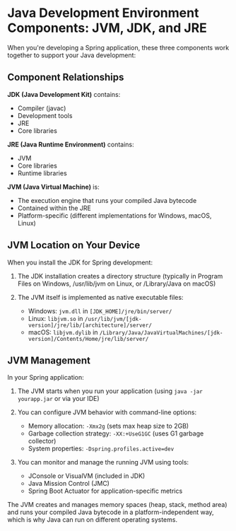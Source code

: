 # Java Development Environment Components: JVM, JDK, and JRE

When you're developing a Spring application, these three components work together to support your Java development:

## Component Relationships

**JDK (Java Development Kit)** contains:

- Compiler (javac)
- Development tools
- JRE
- Core libraries

**JRE (Java Runtime Environment)** contains:

- JVM
- Core libraries
- Runtime libraries

**JVM (Java Virtual Machine)** is:

- The execution engine that runs your compiled Java bytecode
- Contained within the JRE
- Platform-specific (different implementations for Windows, macOS, Linux)

## JVM Location on Your Device

When you install the JDK for Spring development:

1. The JDK installation creates a directory structure (typically in Program Files on Windows, /usr/lib/jvm on Linux, or /Library/Java on macOS)

2. The JVM itself is implemented as native executable files:
   - Windows: `jvm.dll` in `[JDK_HOME]/jre/bin/server/`
   - Linux: `libjvm.so` in `/usr/lib/jvm/[jdk-version]/jre/lib/[architecture]/server/`
   - macOS: `libjvm.dylib` in `/Library/Java/JavaVirtualMachines/[jdk-version]/Contents/Home/jre/lib/server/`

## JVM Management

In your Spring application:

1. The JVM starts when you run your application (using `java -jar yourapp.jar` or via your IDE)

2. You can configure JVM behavior with command-line options:

   - Memory allocation: `-Xmx2g` (sets max heap size to 2GB)
   - Garbage collection strategy: `-XX:+UseG1GC` (uses G1 garbage collector)
   - System properties: `-Dspring.profiles.active=dev`

3. You can monitor and manage the running JVM using tools:
   - JConsole or VisualVM (included in JDK)
   - Java Mission Control (JMC)
   - Spring Boot Actuator for application-specific metrics

The JVM creates and manages memory spaces (heap, stack, method area) and runs your compiled Java bytecode in a platform-independent way, which is why Java can run on different operating systems.
